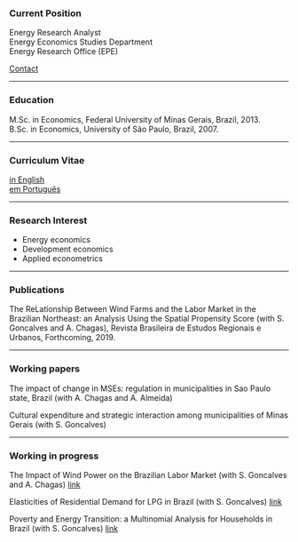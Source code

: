 ### Current Position

Energy Research Analyst <br/>
Energy Economics Studies Department <br/>
Energy Research Office (EPE)

[Contact](./about.html) <br/>

* * *

### Education

M.Sc. in Economics, Federal University of Minas Gerais, Brazil, 2013. <br/> 
B.Sc. in Economics, University of São Paulo, Brazil, 2007.

* * *

### Curriculum Vitae

[in English](./about.html) <br/>
[em Português](./about.html)

* * *

### Research Interest

- Energy economics
- Development economics
- Applied econometrics

* * *

### Publications

The ReLationship Between Wind Farms and the Labor Market in the Brazilian Northeast: an Analysis Using the Spatial Propensity Score (with S. Goncalves and A. Chagas), Revista Brasileira de Estudos Regionais e Urbanos, Forthcoming, 2019. 

* * *

### Working papers

The impact of change in MSEs: regulation in municipalities in Sao Paulo state, Brazil (with A. Chagas and A. Almeida) <br/> 

Cultural expenditure and strategic interaction among municipalities of Minas Gerais (with S. Goncalves) <br/>

* * *

### Working in progress

The Impact of Wind Power on the Brazilian Labor Market (with S. Goncalves and A. Chagas) [link](./about.html) <br/>


Elasticities of Residential Demand for LPG in Brazil (with S. Goncalves) [link](./about.html) <br/>


Poverty and Energy Transition: a Multinomial Analysis for Households in Brazil (with S. Goncalves) [link](./about.html) <br/>



